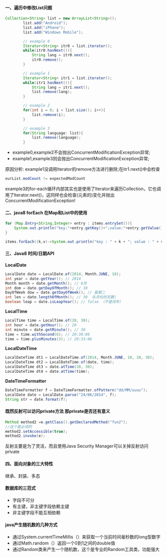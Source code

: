 

#### 一、遍历中修改List问题
```java
Collection<String> list = new ArrayList<String>();
        list.add("Android");
        list.add("iPhone");
        list.add("Windows Mobile");

        // example 0
        Iterator<String> itr0 = list.iterator();
        while(itr0.hasNext()){
            String lang = itr0.next();
            itr0.remove();
        }

        // example 1
        Iterator<String> itr1 = list.iterator();
        while(itr1.hasNext()){
            String lang = itr1.next();
            list.remove(lang);
        }

        // example 2
        for(int i = 0; i < list.size(); i++){
            list.remove(i);
        }

        // example 3
        for(String language: list){
            list.remove(language);
        }
```
- example0,example2不会抛出ConcurrentModificationException异常;
- example1,example3则会抛出ConcurrentModificationException异常;

原因分析:
example1没调用Iterator的remove方法进行删除;在itr1.next()中会检查
```java
ourList.modCount != expectedModCount
```
example3的for-each循环内部其实也是使用了Iterator来遍历Collection，它也调用了Iterator.next()，这同样也会检查(元素的)变化并抛出ConcurrentModificationException!

#### 二、java8 forEach 在Map和List中的使用
```java
for (Map.Entry<String,Integer> entry : items.entrySet()){
    System.out.println("key:"+entry.getKey()+";value:"+entry.getValue());
}

items.forEach((k,v)->System.out.println("key : " + k + "; value : " + v));
```

#### 三、Java8 时间/日期API
**LocalDate**
```java
LocalDate date = LocalDate.of(2014, Month.JUNE, 10);
int year = date.getYear(); // 2014
Month month = date.getMonth(); // 6月
int dom = date.getDayOfMonth(); // 10
DayOfWeek dow = date.getDayOfWeek(); // 星期二
int len = date.lengthOfMonth(); // 30 （6月份的天数）
boolean leap = date.isLeapYear(); // false （不是闰年）
```
**LocalTime**
```java
LocalTime time = LocalTime.of(20, 30);
int hour = date.getHour(); // 20
int minute = date.getMinute(); // 30
time = time.withSecond(6); // 20:30:06
time = time.plusMinutes(3); // 20:33:06
```

**LocalDateTime**
```java
LocalDateTime dt1 = LocalDateTime.of(2014, Month.JUNE, 10, 20, 30);
LocalDateTime dt2 = LocalDateTime.of(date, time);
LocalDateTime dt3 = date.atTime(20, 30);
LocalDateTime dt4 = date.atTime(time);
```
**DateTimeFormatter**
```java
DateTimeFormatter f = DateTimeFormatter.ofPattern("dd/MM/uuuu");
LocalDate date = LocalDate.parse("24/06/2014", f);
String str = date.format(f);
```

#### 既然反射可以访问private方法 那private是否还有意义
```java
Method method2 =e.getClass().getDeclaredMethod("fun2");
//这个是必须的
method2.setAccessible(true);
method2.invoke(e);
```
反射主要是为了灵活，而且使用Java Security Manager可以关掉反射访问private

#### 四、面向对象的三大特性
继承、封装、多态

#### 数据库的三范式
- 字段不可分
- 有主键，非主键字段依赖主键
- 非主键字段不能互相依赖

#### java产生随机数的几种方式

- 通过System.currentTimeMillis（）来获取一个当前时间毫秒数的long型数字
- 通过Math.random（）返回一个0到1之间的double值
- 通过Random类来产生一个随机数，这个是专业的Random工具类，功能强大

